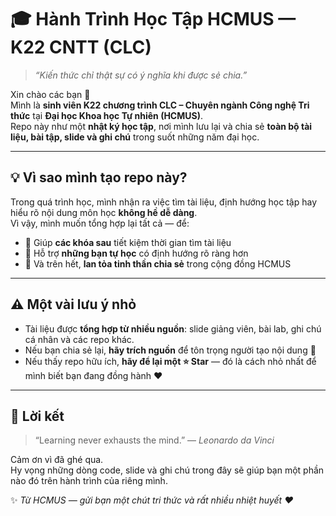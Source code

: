 # 🎓 Hành Trình Học Tập HCMUS — K22 CNTT (CLC)

> _“Kiến thức chỉ thật sự có ý nghĩa khi được sẻ chia.”_

Xin chào các bạn 👋  
Mình là **sinh viên K22 chương trình CLC – Chuyên ngành Công nghệ Tri thức** tại **Đại học Khoa học Tự nhiên (HCMUS)**.  
Repo này như một **nhật ký học tập**, nơi mình lưu lại và chia sẻ **toàn bộ tài liệu, bài tập, slide và ghi chú** trong suốt những năm đại học.

---

## 💡 Vì sao mình tạo repo này?

Trong quá trình học, mình nhận ra việc tìm tài liệu, định hướng học tập hay hiểu rõ nội dung môn học **không hề dễ dàng**.  
Vì vậy, mình muốn tổng hợp lại tất cả — để:

- 🎯 Giúp **các khóa sau** tiết kiệm thời gian tìm tài liệu  
- 🚀 Hỗ trợ **những bạn tự học** có định hướng rõ ràng hơn  
- 🤝 Và trên hết, **lan tỏa tinh thần chia sẻ** trong cộng đồng HCMUS

---

## ⚠️ Một vài lưu ý nhỏ

- Tài liệu được **tổng hợp từ nhiều nguồn**: slide giảng viên, bài lab, ghi chú cá nhân và các repo khác.  
- Nếu bạn chia sẻ lại, **hãy trích nguồn** để tôn trọng người tạo nội dung 💬  
- Nếu thấy repo hữu ích, **hãy để lại một ⭐ Star** — đó là cách nhỏ nhất để mình biết bạn đang đồng hành ❤️

---

## 🌟 Lời kết

> “Learning never exhausts the mind.” — *Leonardo da Vinci*

Cảm ơn vì đã ghé qua.  
Hy vọng những dòng code, slide và ghi chú trong đây sẽ giúp bạn một phần nào đó trên hành trình của riêng mình.

✨ *Từ HCMUS — gửi bạn một chút tri thức và rất nhiều nhiệt huyết ❤️*
